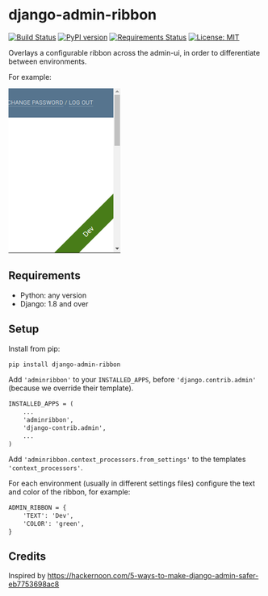 django-admin-ribbon
===================

[![Build Status](https://travis-ci.org/skioo/django-admin-ribbon.svg?branch=master)](https://travis-ci.org/skioo/django-admin-ribbon)
[![PyPI version](https://badge.fury.io/py/django-admin-ribbon.svg)](https://badge.fury.io/py/django-admin-ribbon)
[![Requirements Status](https://requires.io/github/skioo/django-admin-ribbon/requirements.svg?branch=master)](https://requires.io/github/skioo/django-admin-ribbon/requirements/?branch=master)
[![License: MIT](https://img.shields.io/badge/License-MIT-yellow.svg)](https://opensource.org/licenses/MIT)

Overlays a configurable ribbon across the admin-ui, in order to differentiate between environments.

For example:

![Example ribbon](docs/admin_with_ribbon.png)

Requirements
------------

* Python: any version
* Django: 1.8 and over

Setup
-----

Install from pip:

    pip install django-admin-ribbon
   
   
Add `'adminribbon'` to your `INSTALLED_APPS`, before `'django.contrib.admin'` (because we override their template).


    INSTALLED_APPS = (
        ...
        'adminribbon',
        'django-contrib.admin',
        ...
    )
 


Add `'adminribbon.context_processors.from_settings'` to the templates `'context_processors'`.


For each environment (usually in different settings files) configure the text and color of the ribbon, for example:

    ADMIN_RIBBON = {
        'TEXT': 'Dev',
        'COLOR': 'green',
    }


Credits
-------

Inspired by https://hackernoon.com/5-ways-to-make-django-admin-safer-eb7753698ac8

